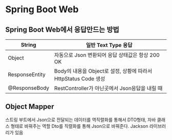 # Spring Boot Web

## Spring Boot Web에서 응답만드는 방법

| String        | 일반 Text Type 응답                                  |
|---------------|--------------------------------------------------|
| Object        | 자동으로 Json 변환되어 응답 상태값은 항상 200 OK                 |
| ResponseEntity | Body의 내용을 Object로 설정, 상황에 따라서 HttpStatus Code 생성 |
| @ResponseBody | RestController가 아닌곳에서 Json응답을 내릴 때               |

## Object Mapper
스트링 부트에서 Json으로 전달되는 데이터를 역직렬화를 통해서 DTO형태, 자바 클래스 형태로 바꿔주는 역할
Dto를 직렬화를 통해 Json으로 바꿔준다. Jackson 라이브러리가 있음